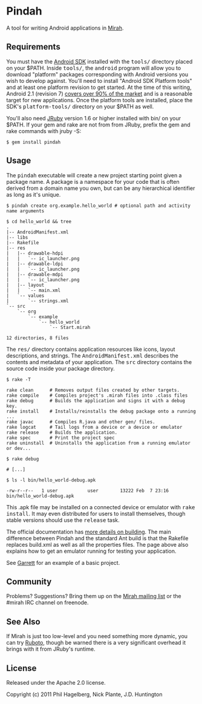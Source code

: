 # Pindah

A tool for writing Android applications in [Mirah](http://mirah.org).

## Requirements

You must have the [Android SDK](http://d.android.com/sdk/) installed
with the <tt>tools/</tt> directory placed on your $PATH. Inside
<tt>tools/</tt>, the <tt>android</tt> program will allow you to
download "platform" packages corresponding with Android versions you
wish to develop against. You'll need to install "Android SDK Platform
tools" and at least one platform revision to get started. At the time
of this writing, Android 2.1 (revision 7)
[covers over 90% of the market](http://developer.android.com/resources/dashboard/platform-versions.html)
and is a reasonable target for new applications. Once the platform
tools are installed, place the SDK's <tt>platform-tools/</tt>
directory on your $PATH as well.

You'll also need [JRuby](http://jruby.org) version 1.6 or higher 
installed with bin/ on your $PATH. If your gem and rake are not from 
from JRuby, prefix the gem and rake commands with jruby -S:

    $ gem install pindah

## Usage

The <tt>pindah</tt> executable will create a new project starting
point given a package name. A package is a namespace for your code
that is often derived from a domain name you own, but can be any
hierarchical identifier as long as it's unique.

    $ pindah create org.example.hello_world # optional path and activity name arguments

    $ cd hello_world && tree
    .
    |-- AndroidManifest.xml
    |-- libs
    |-- Rakefile
    |-- res
    |   |-- drawable-hdpi
    |   |   `-- ic_launcher.png
    |   |-- drawable-ldpi
    |   |   `-- ic_launcher.png
    |   |-- drawable-mdpi
    |   |   `-- ic_launcher.png
    |   |-- layout
    |   |   `-- main.xml
    |   `-- values
    |       `-- strings.xml
    `-- src
        `-- org
            `-- example
                `-- hello_world
                    `-- Start.mirah

    12 directories, 8 files

The <tt>res/</tt> directory contains application resources like icons,
layout descriptions, and strings. The <tt>AndroidManifest.xml</tt>
describes the contents and metadata of your application. The
<tt>src</tt> directory contains the source code inside your package
directory.

    $ rake -T
    
    rake clean      # Removes output files created by other targets.
    rake compile    # Compiles project's .mirah files into .class files
    rake debug      # Builds the application and signs it with a debug key.
    rake install    # Installs/reinstalls the debug package onto a running     ...
    rake javac      # Compiles R.java and other gen/ files.
    rake logcat     # Tail logs from a device or a device or emulator
    rake release    # Builds the application.
    rake spec       # Print the project spec
    rake uninstall  # Uninstalls the application from a running emulator or dev...

    $ rake debug
    
    # [...]
    
    $ ls -l bin/hello_world-debug.apk

    -rw-r--r--   1 user           user        13222 Feb  7 23:16 bin/hello_world-debug.apk

This .apk file may be installed on a connected device or emulator with
<tt>rake install</tt>. It may even distributed for users to install
themselves, though stable versions should use the <tt>release</tt>
task. 

The official documentation has
[more details on building](http://developer.android.com/guide/developing/other-ide.html#Building). The
main difference between Pindah and the standard Ant build is that the
Rakefile replaces build.xml as well as all the properties files. The
page above also explains how to get an emulator running for testing
your application.

See [Garrett](http://github.com/technomancy/Garrett) for an example of
a basic project.

## Community

Problems? Suggestions? Bring them up on the
[Mirah mailing list](http://groups.google.com/group/mirah/) or the #mirah
IRC channel on freenode.

## See Also

If Mirah is just too low-level and you need something more dynamic,
you can try [Ruboto](https://github.com/ruboto/ruboto-core/), though
be warned there is a very significant overhead it brings with it from
JRuby's runtime.

## License

Released under the Apache 2.0 license.

Copyright (c) 2011 Phil Hagelberg, Nick Plante, J.D. Huntington

